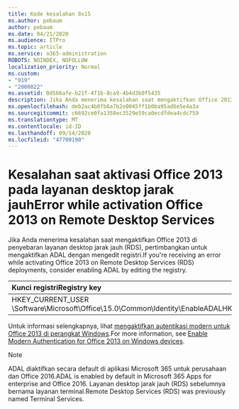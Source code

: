 ```yaml
---
title: Kode kesalahan 0x15
ms.author: pebaum
author: pebaum
ms.date: 04/21/2020
ms.audience: ITPro
ms.topic: article
ms.service: o365-administration
ROBOTS: NOINDEX, NOFOLLOW
localization_priority: Normal
ms.custom:
- "919"
- "2000022"
ms.assetid: 0d566afe-b21f-4f1b-8ca9-4b4d3b0f5435
description: Jika Anda menerima kesalahan saat mengaktifkan Office 2013 di penyebaran layanan desktop jarak jauh (RDS), pertimbangkan untuk mengaktifkan ADAL dengan mengedit registri.
ms.openlocfilehash: deb2ac4b0fb6a7b2e0045ff1b0ba95ad6e5e4a3a
ms.sourcegitcommit: c6692ce0fa1358ec3529e59ca0ecdfdea4cdc759
ms.translationtype: MT
ms.contentlocale: id-ID
ms.lasthandoff: 09/14/2020
ms.locfileid: "47709190"
---
```

# <a name="error-while-activation-office-2013-on-remote-desktop-services"></a><span data-ttu-id="8629a-103">Kesalahan saat aktivasi Office 2013 pada layanan desktop jarak jauh</span><span class="sxs-lookup"><span data-stu-id="8629a-103">Error while activation Office 2013 on Remote Desktop Services</span></span>

<span data-ttu-id="8629a-104">Jika Anda menerima kesalahan saat mengaktifkan Office 2013 di penyebaran layanan desktop jarak jauh (RDS), pertimbangkan untuk mengaktifkan ADAL dengan mengedit registri.</span><span class="sxs-lookup"><span data-stu-id="8629a-104">If you're receiving an error while activating Office 2013 on Remote Desktop Services (RDS) deployments, consider enabling ADAL by editing the registry.</span></span>
  
|<span data-ttu-id="8629a-105">**Kunci registri**</span><span class="sxs-lookup"><span data-stu-id="8629a-105">**Registry key**</span></span>|<span data-ttu-id="8629a-106">**Mengetikkan**</span><span class="sxs-lookup"><span data-stu-id="8629a-106">**Type**</span></span>|<span data-ttu-id="8629a-107">**Nilainya**</span><span class="sxs-lookup"><span data-stu-id="8629a-107">**Value**</span></span>|
|:-----|:-----|:-----|
|<span data-ttu-id="8629a-108">HKEY_CURRENT_USER \Software\Microsoft\Office\15.0\Common\Identity\EnableADAL</span><span class="sxs-lookup"><span data-stu-id="8629a-108">HKEY_CURRENT_USER\Software\Microsoft\Office\15.0\Common\Identity\EnableADAL</span></span>  <br/> |<span data-ttu-id="8629a-109">REG_DWORD</span><span class="sxs-lookup"><span data-stu-id="8629a-109">REG_DWORD</span></span>  <br/> |<span data-ttu-id="8629a-110">,1</span><span class="sxs-lookup"><span data-stu-id="8629a-110">1</span></span>  <br/> |

<span data-ttu-id="8629a-111">Untuk informasi selengkapnya, lihat [mengaktifkan autentikasi modern untuk Office 2013 di perangkat Windows](https://docs.microsoft.com/microsoft-365/admin/security-and-compliance/enable-modern-authentication).</span><span class="sxs-lookup"><span data-stu-id="8629a-111">For more information, see [Enable Modern Authentication for Office 2013 on Windows devices](https://docs.microsoft.com/microsoft-365/admin/security-and-compliance/enable-modern-authentication).</span></span>
  
> [!NOTE]
>  <span data-ttu-id="8629a-112">ADAL diaktifkan secara default di aplikasi Microsoft 365 untuk perusahaan dan Office 2016.</span><span class="sxs-lookup"><span data-stu-id="8629a-112">ADAL is enabled by default in Microsoft 365 Apps for enterprise and Office 2016.</span></span> <span data-ttu-id="8629a-113">Layanan desktop jarak jauh (RDS) sebelumnya bernama layanan terminal.</span><span class="sxs-lookup"><span data-stu-id="8629a-113">Remote Desktop Services (RDS) was previously named Terminal Services.</span></span>
  